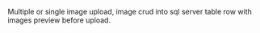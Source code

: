 Multiple or single image upload, image crud into sql server table row with images preview before upload.
